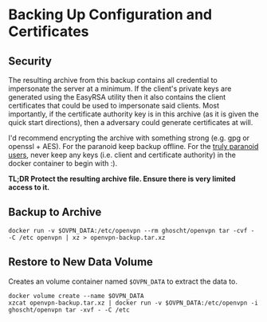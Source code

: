 # Backing Up Configuration and Certificates

## Security

The resulting archive from this backup contains all credential to impersonate the server at a minimum.  If the client's private keys are generated using the EasyRSA utility then it also contains the client certificates that could be used to impersonate said clients.  Most importantly, if the certificate authority key is in this archive (as it is given the quick start directions), then a adversary could generate certificates at will.

I'd recommend encrypting the archive with something strong (e.g. gpg or openssl + AES).  For the paranoid keep backup offline.  For the [truly paranoid users](/docs/paranoid.md), never keep any keys (i.e. client and certificate authority) in the docker container to begin with :).

**TL;DR Protect the resulting archive file.  Ensure there is very limited access to it.**

## Backup to Archive

    docker run -v $OVPN_DATA:/etc/openvpn --rm ghoscht/openvpn tar -cvf - -C /etc openvpn | xz > openvpn-backup.tar.xz

## Restore to New Data Volume

Creates an volume container named `$OVPN_DATA` to extract the data to.

    docker volume create --name $OVPN_DATA
    xzcat openvpn-backup.tar.xz | docker run -v $OVPN_DATA:/etc/openvpn -i ghoscht/openvpn tar -xvf - -C /etc
